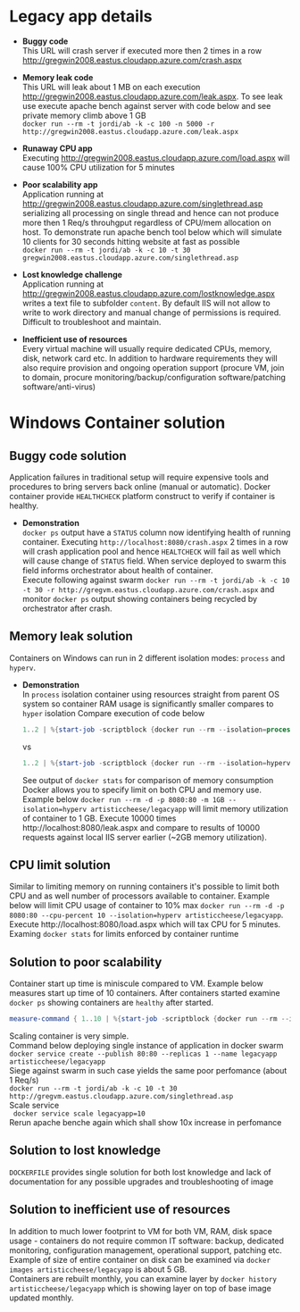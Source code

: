# Legacy app details

* **Buggy code** <BR>
This URL will crash server if executed more then 2 times in a row http://gregwin2008.eastus.cloudapp.azure.com/crash.aspx
* **Memory leak code** <BR>
This URL will leak about 1 MB on each execution http://gregwin2008.eastus.cloudapp.azure.com/leak.aspx. To see leak use execute apache bench against server with code below and see private memory climb above 1 GB<BR>
`docker run --rm -t jordi/ab -k -c 100 -n 5000 -r http://gregwin2008.eastus.cloudapp.azure.com/leak.aspx`

* **Runaway CPU app** <BR>
Executing http://gregwin2008.eastus.cloudapp.azure.com/load.aspx will cause 100% CPU utilization for 5 minutes

* **Poor scalability app** <BR>
Application running at http://gregwin2008.eastus.cloudapp.azure.com/singlethread.asp serializing all processing on single thread and hence can not produce more then 1 Req/s throuhgput regardless of CPU/mem allocation on host. To demonstrate run apache bench tool below which will simulate 10 clients for 30 seconds hitting website at fast as possible<BR>
`docker run --rm -t jordi/ab -k -c 10 -t 30 gregwin2008.eastus.cloudapp.azure.com/singlethread.asp`

* **Lost knowledge challenge**<BR>
Application running at http://gregwin2008.eastus.cloudapp.azure.com/lostknowledge.aspx writes a text file to subfolder `content`. By default IIS will not allow to write to work directory and manual change of permissions is required. Difficult to troubleshoot and maintain.
* **Inefficient use of resources**<BR>
Every virtual machine will usually require dedicated CPUs, memory, disk, network card etc. In addition to hardware requirements they will also require provision and ongoing operation support (procure VM, join to domain, procure monitoring/backup/configuration software/patching software/anti-virus)

# Windows Container solution

## Buggy code solution
Application failures in traditional setup will require expensive tools and procedures to bring servers back online (manual or automatic). Docker container provide `HEALTHCHECK` platform construct to verify if container is healthy.
* **Demonstration** <BR>
`docker ps` output have a `STATUS` column now identifying health of running container. Executing `http://localhost:8080/crash.aspx` 2 times in a row will crash application pool and hence `HEALTCHECK` will fail as well which will cause change of `STATUS` field.
When service deployed to swarm this field informs orchestrator about health of container. <BR>
Execute following against swarm `docker run --rm -t jordi/ab -k -c 10 -t 30 -r http://gregvm.eastus.cloudapp.azure.com/crash.aspx` and monitor `docker ps` output showing containers being recycled by orchestrator after crash.
## Memory leak solution
Containers on Windows can run in 2 different isolation modes: `process` and `hyperv`. 
* **Demonstration**<BR>
    In `process` isolation container using resources straight from parent OS system so container RAM usage is significantly smaller compares to `hyper` isolation
    Compare execution of code below
    ```powershell
    1..2 | %{start-job -scriptblock {docker run --rm --isolation=process -d -p 80 artisticcheese/legacyapp}}; Get-Job | wait-job | remove-job
    ```
    vs
    ```powershell
    1..2 | %{start-job -scriptblock {docker run --rm --isolation=hyperv -d -p 80 artisticcheese/legacyapp}}; Get-Job | wait-job | remove-job
    ```
    See output of `docker stats` for comparison of memory consumption
    Docker allows you to specify limit on both CPU and memory use. 
    Example below `docker run --rm -d -p 8080:80 -m 1GB --isolation=hyperv artisticcheese/legacyapp` will limit memory utilization of container to 1 GB. Execute 10000 times http://localhost:8080/leak.aspx and compare to results of 10000 requests against local IIS server earlier (~2GB memory utilization).
## CPU limit solution 
    
Similar to limiting memory on running containers it's possible to limit both CPU and as well number of processors available to container. Example below will limit CPU usage of container to 10% max `docker run --rm -d -p 8080:80 --cpu-percent 10 --isolation=hyperv artisticcheese/legacyapp`. Execute http://localhost:8080/load.aspx which will tax CPU for 5 minutes. Examing `docker stats` for limits enforced by container runtime

## Solution to poor scalability

Container start up time is miniscule compared to VM. Example below measures start up time of 10 containers. After containers started examine `docker ps` showing containers are `healthy` after started.

```powershell
measure-command { 1..10 | %{start-job -scriptblock {docker run --rm --isolation=process -d -p 80 artisticcheese/legacyapp}}; Get-Job | wait-job | remove-job}
```
Scaling container is very simple. <BR>
Command below deploying single instance of application in docker swarm <BR>
`docker service create --publish 80:80 --replicas 1 --name legacyapp artisticcheese/legacyapp`<BR>
Siege against swarm in such case yields the same poor perfomance (about 1 Req/s)<BR>
`docker run --rm -t jordi/ab -k -c 10 -t 30 http://gregvm.eastus.cloudapp.azure.com/singlethread.asp`<BR>
Scale service <BR>
` docker service scale legacyapp=10`<BR>
Rerun apache benche again which shall show 10x increase in perfomance


## Solution to lost knowledge

`DOCKERFILE` provides single solution for both lost knowledge and lack of documentation for any possible upgrades and troubleshooting of image

## Solution to inefficient use of resources
In addition to much lower footprint to VM for both VM, RAM, disk space usage - containers do not require common IT software: backup, dedicated monitoring, configuration management, operational support, patching etc.<BR>
Example of size of entire container on disk can be examined via `docker images artisticcheese/legacyapp` is about 5 GB. <BR>
Containers are rebuilt monthly, you can examine layer by `docker history artisticcheese/legacyapp` which is showing layer on top of base image updated monthly.